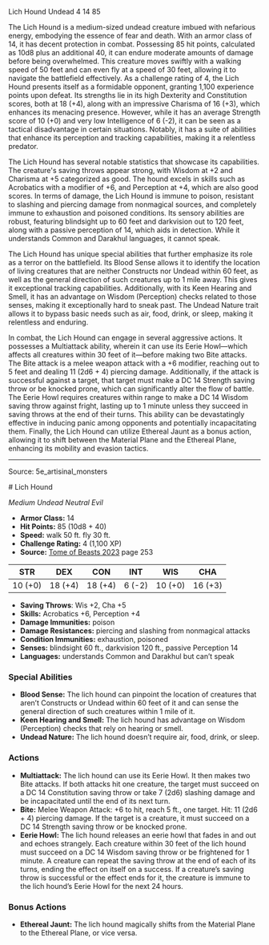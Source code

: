 <MonsterName/>Lich Hound</MonsterName>
<CreatureType/>Undead</CreatureType>
<CR/>4</CR>
<AC/>14</AC>
<HP/>85</HP>
<summary>The Lich Hound is a medium-sized undead creature imbued with nefarious energy, embodying the essence of fear and death. With an armor class of 14, it has decent protection in combat. Possessing 85 hit points, calculated as 10d8 plus an additional 40, it can endure moderate amounts of damage before being overwhelmed. This creature moves swiftly with a walking speed of 50 feet and can even fly at a speed of 30 feet, allowing it to navigate the battlefield effectively. As a challenge rating of 4, the Lich Hound presents itself as a formidable opponent, granting 1,100 experience points upon defeat. Its strengths lie in its high Dexterity and Constitution scores, both at 18 (+4), along with an impressive Charisma of 16 (+3), which enhances its menacing presence. However, while it has an average Strength score of 10 (+0) and very low Intelligence of 6 (-2), it can be seen as a tactical disadvantage in certain situations. Notably, it has a suite of abilities that enhance its perception and tracking capabilities, making it a relentless predator.</summary>

<detail>

The Lich Hound has several notable statistics that showcase its capabilities. The creature's saving throws appear strong, with Wisdom at +2 and Charisma at +5 categorized as good. The hound excels in skills such as Acrobatics with a modifier of +6, and Perception at +4, which are also good scores. In terms of damage, the Lich Hound is immune to poison, resistant to slashing and piercing damage from nonmagical sources, and completely immune to exhaustion and poisoned conditions. Its sensory abilities are robust, featuring blindsight up to 60 feet and darkvision out to 120 feet, along with a passive perception of 14, which aids in detection. While it understands Common and Darakhul languages, it cannot speak.

The Lich Hound has unique special abilities that further emphasize its role as a terror on the battlefield. Its Blood Sense allows it to identify the location of living creatures that are neither Constructs nor Undead within 60 feet, as well as the general direction of such creatures up to 1 mile away. This gives it exceptional tracking capabilities. Additionally, with its Keen Hearing and Smell, it has an advantage on Wisdom (Perception) checks related to those senses, making it exceptionally hard to sneak past. The Undead Nature trait allows it to bypass basic needs such as air, food, drink, or sleep, making it relentless and enduring.

In combat, the Lich Hound can engage in several aggressive actions. It possesses a Multiattack ability, wherein it can use its Eerie Howl—which affects all creatures within 30 feet of it—before making two Bite attacks. The Bite attack is a melee weapon attack with a +6 modifier, reaching out to 5 feet and dealing 11 (2d6 + 4) piercing damage. Additionally, if the attack is successful against a target, that target must make a DC 14 Strength saving throw or be knocked prone, which can significantly alter the flow of battle. The Eerie Howl requires creatures within range to make a DC 14 Wisdom saving throw against fright, lasting up to 1 minute unless they succeed in saving throws at the end of their turns. This ability can be devastatingly effective in inducing panic among opponents and potentially incapacitating them. Finally, the Lich Hound can utilize Ethereal Jaunt as a bonus action, allowing it to shift between the Material Plane and the Ethereal Plane, enhancing its mobility and evasion tactics.</detail>



---

Source: 5e_artisinal_monsters

<statblock>
# Lich Hound

*Medium* *Undead* *Neutral Evil*

- **Armor Class:** 14
- **Hit Points:** 85 (10d8 + 40)
- **Speed:** walk 50 ft. fly 30 ft.
- **Challenge Rating:** 4 (1,100 XP)
- **Source:** [Tome of Beasts 2023](https://koboldpress.com/kpstore/product/tome-of-beasts-1-2023-edition/) page 253

| STR | DEX | CON | INT | WIS | CHA |
| --- | --- | --- | --- | --- | --- |
| 10 (+0) | 18 (+4) | 18 (+4) | 6 (-2) | 10 (+0) | 16 (+3) |

- **Saving Throws**: Wis +2, Cha +5
- **Skills:** Acrobatics +6, Perception +4
- **Damage Immunities:** poison
- **Damage Resistances:** piercing and slashing from nonmagical attacks
- **Condition Immunities:** exhaustion, poisoned
- **Senses:** blindsight 60 ft., darkvision 120 ft., passive Perception 14
- **Languages:** understands Common and Darakhul but can’t speak

### Special Abilities

- **Blood Sense:** The lich hound can pinpoint the location of creatures that aren’t Constructs or Undead within 60 feet of it and can sense the general direction of such creatures within 1 mile of it.
- **Keen Hearing and Smell:** The lich hound has advantage on Wisdom (Perception) checks that rely on hearing or smell.
- **Undead Nature:** The lich hound doesn’t require air, food, drink, or sleep.

### Actions

- **Multiattack:** The lich hound can use its Eerie Howl. It then makes two Bite attacks. If both attacks hit one creature, the target must succeed on a DC 14 Constitution saving throw or take 7 (2d6) slashing damage and be incapacitated until the end of its next turn.
- **Bite:** Melee Weapon Attack: +6 to hit, reach 5 ft., one target. Hit: 11 (2d6 + 4) piercing damage. If the target is a creature, it must succeed on a DC 14 Strength saving throw or be knocked prone.
- **Eerie Howl:** The lich hound releases an eerie howl that fades in and out and echoes strangely. Each creature within 30 feet of the lich hound must succeed on a DC 14 Wisdom saving throw or be frightened for 1 minute. A creature can repeat the saving throw at the end of each of its turns, ending the effect on itself on a success. If a creature’s saving throw is successful or the effect ends for it, the creature is immune to the lich hound’s Eerie Howl for the next 24 hours.

### Bonus Actions

- **Ethereal Jaunt:** The lich hound magically shifts from the Material Plane to the Ethereal Plane, or vice versa.
</statblock>


